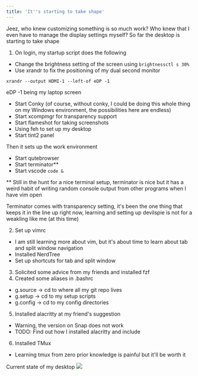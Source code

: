 ```yaml
---
title: 'It''s starting to take shape'
---
```


Jeez, who knew customizing something is so much work?
Who knew that I even have to manage the display settings myself?
So far the desktop is starting to take shape

1. On login, my startup script does the following
- Change the brightness setting of the screen using
```brightnessctl s 30%```
- Use xrandr to fix the positioning of my dual second monitor
```
xrandr --output HDMI-1 --left-of eDP -1
```
eDP -1 being my laptop screen
- Start Conky (of course, without conky, I could be doing this whole thing on my Windows environment, the possibilities here are endless)
- Start xcompmgr for transparency support
- Start flameshot for taking screenshots
- Using feh to set up my desktop
- Start tint2 panel

Then it sets up the work environment
- Start qutebrowser
- Start terminator**
- Start vscode ```code &```

** Still in the hunt for a nice terminal setup, terminator is nice but it has a weird habit of writing random console output from other programs when I have vim open

Terminator comes with transparency setting, it's been the one thing that keeps it in the line up right now, learning and setting up devilspie is not for a weakling like me (at this time)

2. Set up vimrc
- I am still learning more about vim, but it's about time to learn about tab and split window navigation
- Installed NerdTree
- Set up shortcuts for tab and split window

3. Solicited some advice from my friends and installed fzf
4. Created some aliases in .bashrc
- g.source -> cd to where all my git repo lives
- g.setup -> cd to my setup scripts
- g.config -> cd to my config directories

5. Installed alacritty at my friend's suggestion
- Warning, the version on Snap does not work
- TODO: Find out how I installed alacritty and include 

6. Installed TMux
- Learning tmux from zero prior knowledge is painful but it'll be worth it

Current state of my desktop
![](wallpaperwithconky.png)